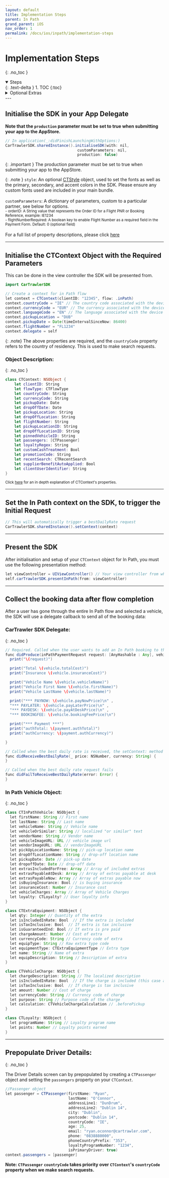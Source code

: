 ```yaml
---
layout: default
title: Implementation Steps
parent: In Path
grand_parent: iOS
nav_order: 1
permalink: /docs/ios/inpath/implementation-steps
---
```


# Implementation Steps
{: .no_toc }

<details open markdown="block">
  <summary>
    Steps
  </summary>
  {: .text-delta }
1. TOC
{:toc}
</details>

<details markdown="block">
  <summary>
    Optional Extras
  </summary>
  {: .text-delta }
1. <a href="/docs/ios/inpath/implementation-steps#prepopulate-driver-details">Prepopulate Driver Details</a>
</details>
---

## Initialise the SDK in your App Delegate <br/>
<b>Note that the `production` parameter must be set to true when submitting your app to the AppStore.</b>

```java
// In application(_:didFinishLaunchingWithOptions:)
CarTrawlerSDK.sharedInstance().initialiseSDK(with: nil,
                                customParameters: nil,
                                production: false)
```

{: .important }
The production parameter must be set to true when submitting your app to the AppStore.

{: .note }
`style`: An optional <a href="/docs/ios/customisation/themes#creating-a-ctstyle">CTStyle</a> object, used to set the fonts as well as the primary, secondary, and accent colors in the SDK. Please ensure any custom fonts used are included in your main bundle. <br/><br/>
`customParameters`: A dictionary of parameters, custom to a particular partner, see below for options.<br/> <small>- orderID: A String value that represents the Order ID for a Flight PNR or Booking Reference, example: IE1234 <br/> - flightNumberRequired: A boolean key to enable Flight Number as a required field in the Payment Form. Default: 0 (optional field)</small><br/><br/>
For a full list of property descriptions, please click <a href="/docs/ios/inpath/property-descriptions#sdk-initialisation-parameters">here</a>

---
## Initialise the CTContext Object with the Required Parameters
This can be done in the view controller the SDK will be presented from.

```java
import CarTrawlerSDK

// Create a context for in Path flow
let context = CTContext(clientID: "12345", flow: .inPath)
context.countryCode = "IE" // The country code associated with the device’s system region is used by default.
context.currencyCode = "EUR" // The currency associated with the device’s system region is used by default.
context.languageCode = "EN" // The language associated with the device’s system region is used by default.
context.pickupLocation = "DUB"
context.pickupDate = Date(timeIntervalSinceNow: 86400)
context.flightNumber = "FL1234"
context.delegate = self
```

{: .note}
The above properties are required, and the `countryCode` property refers to the country of residency. This is used to make search requests.

### Object Description:
{: .no_toc }

```swift
class CTContext: NSObject {
    let clientID: String
    let flowType: CTFlowType
    let countryCode: String
    let currencyCode: String
    let pickupDate: Date
    let dropOffDate: Date
    let pickupLocation: String
    let dropOffLocation: String
    let flightNumber: String
    let pickupLocationID: String
    let dropOffLocationID: String
    let pinnedVehicleID: String
    let passengers: [CTPassenger]
    let loyaltyRegex: String
    let customCashTreatment: Bool
    let promotionCode: String
    let recentSearch: CTRecentSearch
    let supplierBenefitAutoApplied: Bool
    let clientUserIdentifier: String
}
```
<small>Click <a href="/docs/ios//inpath/property-descriptions#initialising-ctcontext-for-in-path">here</a> for an in depth explanation of CTContext's properties.</small>

---
## Set the In Path context on the SDK, to trigger the Initial Request
```java
// This will automatically trigger a bestDailyRate request
CarTrawlerSDK.sharedInstance().setContext(context)
```

---

## Present the SDK

After initialisation and setup of your `CTContext` object for In Path, you must use the following presentation method:

```java
let viewController = UIViewController() // Your view controller from which the SDK will be presented.
self.carTrawlerSDK.presentInPath(from: viewController)
```

---

## Collect the booking data after flow completion

After a user has gone through the entire In Path flow and selected a vehicle, the SDK will use a delegate callback to send all of the booking data:

### CarTrawler SDK Delegate:
{: .no_toc }

```java
// Required. Called when the user wants to add an In Path booking to their flight booking.
func didProduce(inPathPaymentRequest request: [AnyHashable : Any], vehicle: CTInPathVehicle, payment: Payment) {
  print("\(request)")

  print("Total \(vehicle.totalCost)")
  print("Insurance \(vehicle.insuranceCost)")

  print("Vehicle Name \(vehicle.vehicleName)")
  print("Vehicle First Name \(vehicle.firstName)")
  print("Vehicle LastName \(vehicle.lastName)")

  print("*** PAYNOW: \(vehicle.payNowPrice)\n" ,
  "*** PAYLATER: \(vehicle.payLaterPrice)\n" ,
  "*** PAYDESK: \(vehicle.payAtDeskPrice)\n" ,
  "*** BOOKINGFEE: \(vehicle.bookingFeePrice)\n")

  print("*** Payment ***")
  print("authTotal: \(payment.authTotal)")
  print("authCurrency: \(payment.authCurrency)")

}

// Called when the best daily rate is received, the setContext: method will trigger this request automatically
func didReceiveBestDailyRate(_ price: NSNumber, currency: String) {
}

// Called when the best daily rate request fails
func didFailToReceiveBestDailyRate(error: Error) {
}
```

### In Path Vehicle Object:
{: .no_toc }


```java
class CTInPathVehicle: NSObject {
  let firstName: String // First name
  let lastName: String // Last name
  let vehicleName: String // Vehicle name
  let vehicleOrSimilar: String // localized "or similar" text
  let vendorName: String // Vendor name
  let vehicleImageURL: URL // vehicle image url
  let vendorImageURL: URL // vendorImageURL
  let pickUpLocationName: String // pick-up location name
  let dropOffLocationName: String // drop-off location name
  let pickupDate: Date // pick-up date
  let dropoffDate: Date // drop-off date
  let extrasIncludedForFree: Array // Array of included extras
  let extrasPayableAtDesk: Array // Array of extras payable at desk
  let extrasPayableNow: Array // Array of extras payable now
  let isBuyingInsurance: Bool // is buying insurance
  let insuranceCost: Number // Insurance cost
  let vehicleCharges: Array // Array of Vehicle Charges
  let loyalty: CTLoyalty? // User loyalty info
}

class CTExtraEquipment: NSObject {
  let qty: Integer // Quantity of the extra
  let isIncludedInRate: Bool  // If the extra is included
  let isTaxInclusive: Bool  // If extra is tax inclusive
  let isGuaranteedInd: Bool // If extra is pre paid
  let chargeAmount: Number // Cost of extra
  let currencyCode: String // Currency code of extra
  let equipType: String // Raw extra type code
  let equipmentType: CTExtraEquipmentType // Extra type
  let name: String // Name of extra
  let equipDescription: String // Description of extra
}

class CTVehicleCharge: NSObject {
  let chargeDescription: String // The localized description
  let isIncludedInRate: Bool  // If the charge is included (this case always true)
  let isTaxInclusive: Bool  // If charge is tax inclusive
  let amount: Number // Cost of charge
  let currencyCode: String // Currency code of charge
  let purpose: String // Purpose code of the charge
  let calculation: CTVehicleChargeCalculation // .beforePickup
}

class CTLoyalty: NSObject {
  let programName: String // Loyalty program name
  let points: Number // Loyalty points earned
}
```

---

## Prepopulate Driver Details:
{: .no_toc }

The Driver Details screen can by prepopulated by creating a `CTPassenger` object and setting the `passengers` property on your `CTContext`. 

```java
//Passenger object
let passenger = CTPassenger(firstName: "Ryan",
                            lastName: "O'Connor",
                            addressLine1: "DunDrum",
                            addressLine2: "Dublin 14",
                            city: "Dublin",
                            postcode: "Dublin 14",
                            countryCode: "IE",
                            age: 25,
                            email: "ryan.oconnor@cartrawler.com",
                            phone: "0838880000",
                            phoneCountryPrefix: "353",
                            loyaltyProgramNumber: "1234",
                            isPrimaryDriver: true)
context.passengers = [passenger]
```
<b>Note: `CTPassenger` `countryCode` takes priority over `CTContext`'s `countryCode` property when we make search requests.</b>